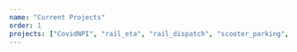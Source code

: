 ```yaml
---
name: "Current Projects"
order: 1
projects: ["CovidNPI", "rail_eta", "rail_dispatch", "scooter_parking", "veh_traj_track", "radar_param_est", mix_traffic_est", "tensor_outlier", "mixed_autonomy_control"]
---
```

